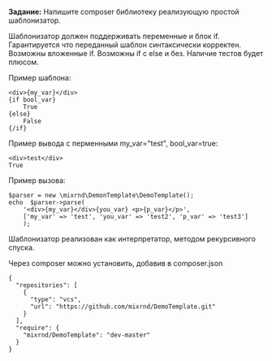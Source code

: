 **Задание:** 
Напишите composer библиотеку реализующую простой шаблонизатор.

Шаблонизатор должен поддерживать переменные и блок if.
Гарантируется что переданный шаблон синтаксически корректен.
Возможны вложенные if.
Возможны if с else и без.
Наличие тестов будет плюсом.

Пример шаблона:
~~~~
<div>{my_var}</div>
{if bool_var}
    True
{else}
    False
{/if}
~~~~
Пример вывода с перменными my_var="test", bool_var=true:
~~~~
<div>test</div>
True
~~~~

Пример вызова:
~~~~
$parser = new \mixrnd\DemonTemplate\DemoTemplate();
echo  $parser->parse(
    '<div>{my_var}</div>{you_var} <p>{p_var}</p>', 
    ['my_var' => 'test', 'you_var' => 'test2', 'p_var' => 'test3']
    );
~~~~

Шаблонизатор реализован как интерпретатор, методом рекурсивного спуска.

Через composer можно установить, добавив в composer.json
~~~~
{
  "repositories": [
    {
      "type": "vcs",
      "url": "https://github.com/mixrnd/DemoTemplate.git"
    }
  ],
  "require": {
    "mixrnd/DemoTemplate": "dev-master"
  }
}
~~~~

